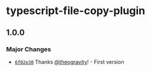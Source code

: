 # typescript-file-copy-plugin

## 1.0.0

### Major Changes

- [`6f02e30`](https://github.com/theogravity/typescript-file-copy-plugin/commit/6f02e30db32e5d7b016822c4c93f488e7846e599) Thanks [@theogravity](https://github.com/theogravity)! - First version
